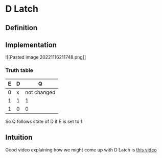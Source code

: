 # D Latch
## Definition

## Implementation
![[Pasted image 20221116211748.png]]

### Truth table
|E|D|Q|
|-|-|-|
|0|x|not changed|
|1|1|1|
|1|0|0|
So Q follows state of D if E is set to 1

## Intuition
Good video explaining how we might come up with D Latch is [this video](https://www.youtube.com/watch?v=peCh_859q7Q)